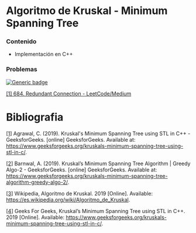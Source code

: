 # Algoritmo de Kruskal - Minimum Spanning Tree

### Contenido
* Implementación en C++

### Problemas


[![Generic badge](https://img.shields.io/badge/LeetCode-Medium-yellow.svg)](https://leetcode.com/problemset/algorithms/)

[[1] 684. Redundant Connection - LeetCode/Medium](https://leetcode.com/problems/redundant-connection/)

# Bibliografia

[[1]](https://www.geeksforgeeks.org/kruskals-minimum-spanning-tree-using-stl-in-c/) Agrawal, C. (2019). Kruskal's Minimum Spanning Tree using STL in C++ - GeeksforGeeks. [online] GeeksforGeeks. Available at: https://www.geeksforgeeks.org/kruskals-minimum-spanning-tree-using-stl-in-c/.

[[2]](https://www.geeksforgeeks.org/kruskals-minimum-spanning-tree-algorithm-greedy-algo-2/) Barnwal, A. (2019). Kruskal’s Minimum Spanning Tree Algorithm | Greedy Algo-2 - GeeksforGeeks. [online] GeeksforGeeks. Available at: https://www.geeksforgeeks.org/kruskals-minimum-spanning-tree-algorithm-greedy-algo-2/.

[[3]](https://es.wikipedia.org/wiki/Algoritmo_de_Kruskal) Wikipedia, Algoritmo de Kruskal. 2019 [Online]. Available: https://es.wikipedia.org/wiki/Algoritmo_de_Kruskal.

[[4]](https://www.geeksforgeeks.org/kruskals-minimum-spanning-tree-using-stl-in-c/) Geeks For Geeks, Kruskal’s Minimum Spanning Tree using STL in C++. 2019 [Online]. Available: https://www.geeksforgeeks.org/kruskals-minimum-spanning-tree-using-stl-in-c/.